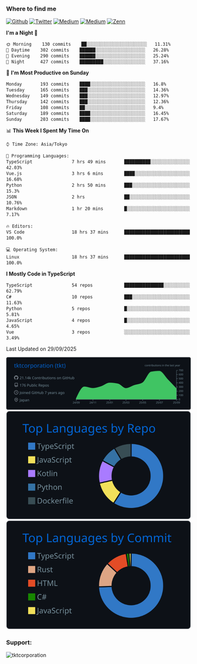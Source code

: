 <!-- <p align="left"> <img src="https://komarev.com/ghpvc/?username=tktcorporation&label=Profile%20views&color=0e75b6&style=flat" alt="tktcorporation" /> </p> -->

<h3>Where to find me</h3>
<p>
<a href="https://github.com/tktcorporation" target="_blank"><img alt="Github" src="https://img.shields.io/badge/GitHub-%2312100E.svg?&style=for-the-badge&logo=Github&logoColor=white" /></a>
<a href="https://twitter.com/tktcorporation" target="_blank"><img alt="Twitter" src="https://img.shields.io/badge/twitter-%231DA1F2.svg?&style=for-the-badge&logo=twitter&logoColor=white" /></a>
<a href="https://www.linkedin.com/in/tktcorporation" target="_blank"><img alt="Medium" src="https://img.shields.io/badge/linkdin-0a66c2.svg?&style=for-the-badge&logo=linkedin&logoColor=white" /></a>
<a href="https://qiita.com/tktcorporation" target="_blank"><img alt="Medium" src="https://img.shields.io/badge/qiita-55C500.svg?&style=for-the-badge&logo=qiita&logoColor=white" /></a>
<a href="https://zenn.dev/tktcorporation" target="_blank"><img alt="Zenn" src="https://img.shields.io/badge/Zenn-3EA8FF.svg?&style=for-the-badge&logo=Zenn&logoColor=white" /></a>
</p>
  
<!--START_SECTION:waka-->
**I'm a Night 🦉** 

```text
🌞 Morning    130 commits    ██░░░░░░░░░░░░░░░░░░░░░░░   11.31% 
🌆 Daytime    302 commits    ██████░░░░░░░░░░░░░░░░░░░   26.28% 
🌃 Evening    290 commits    ██████░░░░░░░░░░░░░░░░░░░   25.24% 
🌙 Night      427 commits    █████████░░░░░░░░░░░░░░░░   37.16%

```
📅 **I'm Most Productive on Sunday** 

```text
Monday       193 commits    ████░░░░░░░░░░░░░░░░░░░░░   16.8% 
Tuesday      165 commits    ███░░░░░░░░░░░░░░░░░░░░░░   14.36% 
Wednesday    149 commits    ███░░░░░░░░░░░░░░░░░░░░░░   12.97% 
Thursday     142 commits    ███░░░░░░░░░░░░░░░░░░░░░░   12.36% 
Friday       108 commits    ██░░░░░░░░░░░░░░░░░░░░░░░   9.4% 
Saturday     189 commits    ████░░░░░░░░░░░░░░░░░░░░░   16.45% 
Sunday       203 commits    ████░░░░░░░░░░░░░░░░░░░░░   17.67%

```


📊 **This Week I Spent My Time On** 

```text
⌚︎ Time Zone: Asia/Tokyo

💬 Programming Languages: 
TypeScript               7 hrs 49 mins       ██████████░░░░░░░░░░░░░░░   42.03% 
Vue.js                   3 hrs 6 mins        ████░░░░░░░░░░░░░░░░░░░░░   16.68% 
Python                   2 hrs 50 mins       ███░░░░░░░░░░░░░░░░░░░░░░   15.3% 
JSON                     2 hrs               ██░░░░░░░░░░░░░░░░░░░░░░░   10.76% 
Markdown                 1 hr 20 mins        █░░░░░░░░░░░░░░░░░░░░░░░░   7.17%

🔥 Editors: 
VS Code                  18 hrs 37 mins      █████████████████████████   100.0%

💻 Operating System: 
Linux                    18 hrs 37 mins      █████████████████████████   100.0%

```

**I Mostly Code in TypeScript** 

```text
TypeScript               54 repos            ███████████████░░░░░░░░░░   62.79% 
C#                       10 repos            ███░░░░░░░░░░░░░░░░░░░░░░   11.63% 
Python                   5 repos             █░░░░░░░░░░░░░░░░░░░░░░░░   5.81% 
JavaScript               4 repos             █░░░░░░░░░░░░░░░░░░░░░░░░   4.65% 
Vue                      3 repos             ░░░░░░░░░░░░░░░░░░░░░░░░░   3.49%

```



 Last Updated on 29/09/2025
<!--END_SECTION:waka-->

[![](https://raw.githubusercontent.com/tktcorporation/tktcorporation/master/profile-summary-card-output/github_dark/0-profile-details.svg)](https://github.com/vn7n24fzkq/github-profile-summary-cards)
[![](https://raw.githubusercontent.com/tktcorporation/tktcorporation/master/profile-summary-card-output/github_dark/1-repos-per-language.svg)](https://github.com/vn7n24fzkq/github-profile-summary-cards) [![](https://raw.githubusercontent.com/tktcorporation/tktcorporation/master/profile-summary-card-output/github_dark/2-most-commit-language.svg)](https://github.com/vn7n24fzkq/github-profile-summary-cards)

<h3 align="left">Support:</h3>
<p><a href="https://www.buymeacoffee.com/tktcorporation"> <img align="left" src="https://cdn.buymeacoffee.com/buttons/v2/default-yellow.png" height="50" width="210" alt="tktcorporation" /></a></p><br><br>
